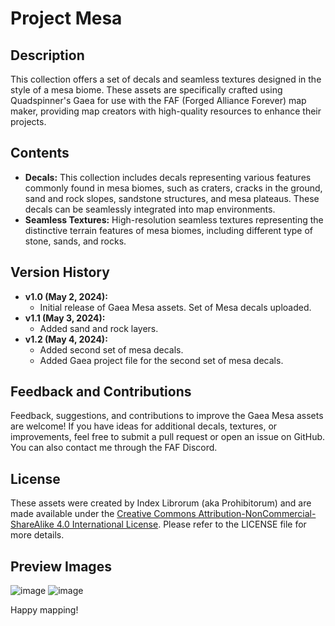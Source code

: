 # Project Mesa

## Description
This collection offers a set of decals and seamless textures designed in the style of a mesa biome. These assets are specifically crafted using Quadspinner's Gaea for use with the FAF (Forged Alliance Forever) map maker, providing map creators with high-quality resources to enhance their projects.

## Contents
- **Decals:** This collection includes decals representing various features commonly found in mesa biomes, such as craters, cracks in the ground, sand and rock slopes, sandstone structures, and mesa plateaus. These decals can be seamlessly integrated into map environments.
- **Seamless Textures:** High-resolution seamless textures representing the distinctive terrain features of mesa biomes, including different type of stone, sands, and rocks.

## Version History
- **v1.0 (May 2, 2024):**
  - Initial release of Gaea Mesa assets. Set of Mesa decals uploaded.
- **v1.1 (May 3, 2024):**
  - Added sand and rock layers.
- **v1.2 (May 4, 2024):**
  - Added second set of mesa decals.
  - Added Gaea project file for the second set of mesa decals.

## Feedback and Contributions
Feedback, suggestions, and contributions to improve the Gaea Mesa assets are welcome! If you have ideas for additional decals, textures, or improvements, feel free to submit a pull request or open an issue on GitHub. You can also contact me through the FAF Discord.

## License
These assets were created by Index Librorum (aka Prohibitorum) and are made available under the [Creative Commons Attribution-NonCommercial-ShareAlike 4.0 International License](https://creativecommons.org/licenses/by-nc-sa/4.0/). Please refer to the LICENSE file for more details.

## Preview Images
![image](https://github.com/IndexLibrorumProhibitorum/Gaea-Mesa/assets/64420140/c61084b2-32b3-4a0a-a550-f4d0e671e534)
![image](https://github.com/IndexLibrorumProhibitorum/Gaea-Mesa/assets/64420140/427d6b5e-1e5d-4ab9-8d81-f72a1b6559cf)


Happy mapping!
